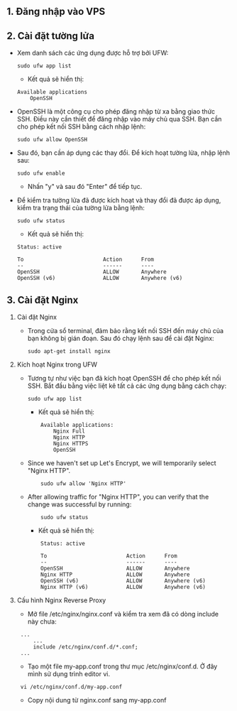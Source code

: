 ## 1. Đăng nhập vào VPS

## 2. Cài đặt tường lửa
   - Xem danh sách các ứng dụng được hỗ trợ bởi UFW:
     ```
     sudo ufw app list
     ```
     - Kết quả sẽ hiển thị:
     ```
     Available applications
         OpenSSH
     ```

   - OpenSSH là một công cụ cho phép đăng nhập từ xa bằng giao thức SSH. Điều này cần thiết để đăng nhập vào máy chủ qua SSH. Bạn cần cho phép kết nối SSH bằng cách nhập lệnh:
     ```
     sudo ufw allow OpenSSH
     ```

   - Sau đó, bạn cần áp dụng các thay đổi. Để kích hoạt tường lửa, nhập lệnh sau:
     ```
     sudo ufw enable
     ```
     - Nhấn "y" và sau đó "Enter" để tiếp tục.

   - Để kiểm tra tường lửa đã được kích hoạt và thay đổi đã được áp dụng, kiểm tra trạng thái của tường lửa bằng lệnh:
     ```
     sudo ufw status
     ```
     - Kết quả sẽ hiển thị:
     ```
     Status: active

     To                         Action      From
     --                         ------      ----
     OpenSSH                    ALLOW       Anywhere
     OpenSSH (v6)               ALLOW       Anywhere (v6)
     ```

## 3. Cài đặt Nginx
   1. Cài đặt Nginx
      - Trong cửa sổ terminal, đảm bảo rằng kết nối SSH đến máy chủ của bạn không bị gián đoạn. Sau đó chạy lệnh sau để cài đặt Nginx:
        ```
        sudo apt-get install nginx
        ```

   2. Kích hoạt Nginx trong UFW
      - Tương tự như việc bạn đã kích hoạt OpenSSH để cho phép kết nối SSH. Bắt đầu bằng việc liệt kê tất cả các ứng dụng bằng cách chạy:
        ```
        sudo ufw app list
        ```
        - Kết quả sẽ hiển thị:
        ```
            Available applications:
                Nginx Full
                Nginx HTTP
                Nginx HTTPS
                OpenSSH
        ```
      - Since we haven't set up Let's Encrypt, we will temporarily select "Nginx HTTP".
        ```
            sudo ufw allow 'Nginx HTTP'
        ```
      - After allowing traffic for "Nginx HTTP", you can verify that the change was successful by running:
        ```
            sudo ufw status
        ```
        - Kết quả sẽ hiển thị:
        ```
            Status: active

            To                         Action      From
            --                         ------      ----
            OpenSSH                    ALLOW       Anywhere
            Nginx HTTP                 ALLOW       Anywhere
            OpenSSH (v6)               ALLOW       Anywhere (v6)
            Nginx HTTP (v6)            ALLOW       Anywhere (v6)
        ```
   3. Cấu hình Nginx Reverse Proxy
      - Mở file /etc/nginx/nginx.conf và kiểm tra xem đã có dòng include này chưa:
       ```
        ...
            ...
            include /etc/nginx/conf.d/*.conf;
        ...
       ```
      - Tạo một file my-app.conf trong thư mục /etc/nginx/conf.d. Ở đây mình sử dụng trình editor vi.
       ```
        vi /etc/nginx/conf.d/my-app.conf
       ```
      - Copy nội dung từ nginx.conf sang my-app.conf
   